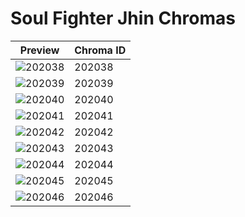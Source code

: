 # Soul Fighter Jhin Chromas

| Preview | Chroma ID |
|---------|-----------|
| ![202038](https://raw.communitydragon.org/latest/plugins/rcp-be-lol-game-data/global/default/v1/champion-chroma-images/202/202038.png) | 202038 |
| ![202039](https://raw.communitydragon.org/latest/plugins/rcp-be-lol-game-data/global/default/v1/champion-chroma-images/202/202039.png) | 202039 |
| ![202040](https://raw.communitydragon.org/latest/plugins/rcp-be-lol-game-data/global/default/v1/champion-chroma-images/202/202040.png) | 202040 |
| ![202041](https://raw.communitydragon.org/latest/plugins/rcp-be-lol-game-data/global/default/v1/champion-chroma-images/202/202041.png) | 202041 |
| ![202042](https://raw.communitydragon.org/latest/plugins/rcp-be-lol-game-data/global/default/v1/champion-chroma-images/202/202042.png) | 202042 |
| ![202043](https://raw.communitydragon.org/latest/plugins/rcp-be-lol-game-data/global/default/v1/champion-chroma-images/202/202043.png) | 202043 |
| ![202044](https://raw.communitydragon.org/latest/plugins/rcp-be-lol-game-data/global/default/v1/champion-chroma-images/202/202044.png) | 202044 |
| ![202045](https://raw.communitydragon.org/latest/plugins/rcp-be-lol-game-data/global/default/v1/champion-chroma-images/202/202045.png) | 202045 |
| ![202046](https://raw.communitydragon.org/latest/plugins/rcp-be-lol-game-data/global/default/v1/champion-chroma-images/202/202046.png) | 202046 |